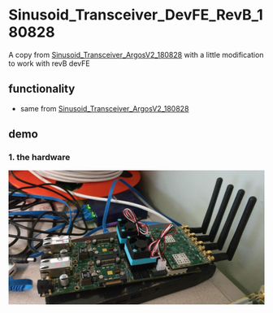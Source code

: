 # Sinusoid_Transceiver_DevFE_RevB_180828

A copy from [Sinusoid_Transceiver_ArgosV2_180828](Sinusoid_Transceiver_ArgosV2_180828.html) with a little modification to work with revB devFE

## functionality

- same from [Sinusoid_Transceiver_ArgosV2_180828](Sinusoid_Transceiver_ArgosV2_180828.html)

## demo

### 1. the hardware

![](180828/pic2.jpg)

